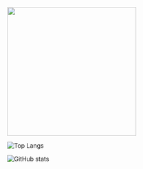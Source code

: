 

<img src="https://c.tenor.com/8wBCqZH60U8AAAAS/computer-cat.gif" width="300"/>

![Top Langs](https://github-readme-stats.vercel.app/api/top-langs/?username=runtimeterrorist&layout=compact&theme=dark)

![GitHub stats](https://github-readme-stats.vercel.app/api?username=runtimeterrorist&show_icons=true&theme=dark)

